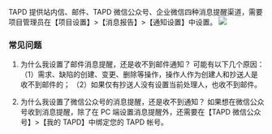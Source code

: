 TAPD 提供站内信、邮件、TAPD 微信公众号、企业微信四种消息提醒渠道，需要项目管理员在【项目设置】>【消息报告】>【通知设置】中设置。
![](https://main.qcloudimg.com/raw/fd4caa168e3d4916190c6a727c32b42d.png)

### 常见问题
1. 为什么我设置了邮件消息提醒，还是收不到邮件通知？ 
可能有以下几个原因： 
（1）需求、缺陷的创建、变更、删除等操作，操作人作为创建人和抄送人是收不到邮件的； 
（2）如果仅有抄送人没有设置当前处理人，也收不到邮件。 
 
2. 为什么我设置了微信公众号的消息提醒，还是收不到通知？ 
如果想在微信公众号收到消息提醒，除了在 PC 端设置消息提醒外，还需要在【TAPD 微信公众号】>【我的 TAPD】中绑定您的 TAPD 帐号。 
